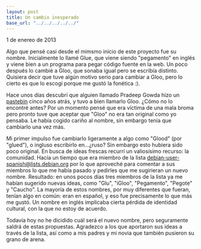 ```yaml
---
layout: post
title: ﻿Un cambio inesperado
base_url: "../../../../../"
---
```


1 de enereo de 2013

Algo que pensé casi desde el mimsmo inicio de este proyecto fue su nombre. Inicialmente lo llamé Glue, que viene siendo "pegamento" en inglés y viene bien a un programa para pegar código fuente en la web. Un poco después lo cambié a Gloo, que sonaba igual pero se escribía distinto. Quisiera decir que tuve algún motivo serio para cambiar a Gloo, pero lo cierto es que lo escogí porque me gustó la fonética :).

Hace unos días descubrí que alguien llamado Pradeep Gowda hizo un [pastebin](http://li79-15.members.linode.com/product/btbytes-gloo) cinco años atrás, y tuvo a bien llamarlo Gloo. ¿Cómo no lo encontré antes? Por un momento pensé que era víctima de una mala broma pero pronto tuve que aceptar que "Gloo" no era tan original como yo pensaba. Le había cogido cariño al nombre, sin embargo tenía que cambiarlo una vez más.

Mi primer impulso fue cambiarlo ligeramente a algo como "Glood" (por "glued"), o ingluso escribirlo en...¿ruso? Sin embargo esto hubiera sido poco original. En busca de ideas frescas recurrí un valiosísimo recurso: la comunidad. Hacía un tiempo que era miembro de la lista debian-user-spanish@lists.debian.org por lo que aproveché para comentar a sus miembros lo que me había pasado y pedirles que me sugirieran un nuevo nombre. Resultado: en unos pocos días tres miembros de la lista ya me habían sugerido nuevas ideas, como "Glu",  "iGloo", "Pegamento", "Pegote" y "Caucho". La mayoría de estos nombres, por muy diferentes que fueran, tenían algo en común: eran en español, y eso fue precisamente lo que más me gustó. Un nombre en inglés implicaba cierta pérdida de identidad cultural, con la que no estoy de acuerdo.

Todavía hoy no he dicidido cuál será el nuevo nombre, pero seguramente saldrá de estas propuestas. Agradezco a los que aportaron sus ideas a través de la lista, así como a mis padres y mi novia que también pusieron su grano de arena.
